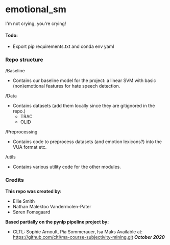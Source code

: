 # emotional_sm
I'm not crying, you're crying!

#### Todo:
- Export pip requirements.txt and conda env yaml  


### Repo structure


/Baseline
- Contains our baseline model for the project: a linear SVM with basic (non)emotional features for hate speech detection.


/Data
- Contains datasets (add them locally since they are gitignored in the repo.)
  - TRAC
  - OLID

/Preprocessing
- Contains code to preprocess datasets (and emotion lexicons?) into the VUA format etc.

/utils
- Contains various utility code for the other modules.





### Credits

__This repo was created by:__
- Ellie Smith
- Nathan Malektoo Vandermolen-Pater
- Søren Fomsgaard

__Based partially on the pynlp pipeline project by:__
- CLTL: Sophie Arnoult, Pia Sommerauer, Isa Maks
Available at: https://github.com/cltl/ma-course-subjectivity-mining.git
***October 2020***